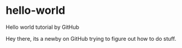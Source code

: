 # hello-world
Hello world tutorial by GitHub

Hey there, its a newby on GitHub trying to figure out how to do stuff.
